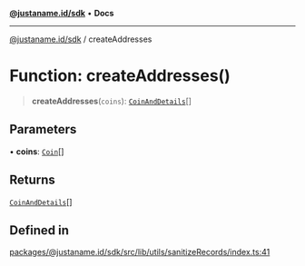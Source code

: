 [**@justaname.id/sdk**](../README.md) • **Docs**

***

[@justaname.id/sdk](../globals.md) / createAddresses

# Function: createAddresses()

> **createAddresses**(`coins`): [`CoinAndDetails`](../type-aliases/CoinAndDetails.md)[]

## Parameters

• **coins**: [`Coin`](../interfaces/Coin.md)[]

## Returns

[`CoinAndDetails`](../type-aliases/CoinAndDetails.md)[]

## Defined in

[packages/@justaname.id/sdk/src/lib/utils/sanitizeRecords/index.ts:41](https://github.com/JustaName-id/JustaName-sdk/blob/577c5c787ef18bf8ddf8b997f021738a0e8ca336/packages/@justaname.id/sdk/src/lib/utils/sanitizeRecords/index.ts#L41)
